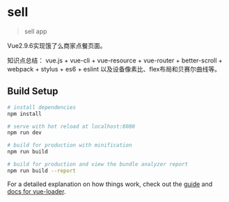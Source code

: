 # sell

> sell app

Vue2.9.6实现饿了么商家点餐页面。

知识点总结： vue.js + vue-cli + vue-resource + vue-router + better-scroll + webpack + stylus + es6 + eslint
以及设备像素比、flex布局和贝赛尔曲线等。

## Build Setup

``` bash
# install dependencies
npm install

# serve with hot reload at localhost:8080
npm run dev

# build for production with minification
npm run build

# build for production and view the bundle analyzer report
npm run build --report
```

For a detailed explanation on how things work, check out the [guide](http://vuejs-templates.github.io/webpack/) and [docs for vue-loader](http://vuejs.github.io/vue-loader).
